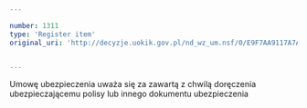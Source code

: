```yaml
---

number: 1311
type: 'Register item'
original_uri: 'http://decyzje.uokik.gov.pl/nd_wz_um.nsf/0/E9F7AA9117A7A758C12573DE0040A036?OpenDocument'


---
```


Umowę ubezpieczenia uważa się za zawartą z chwilą doręczenia ubezpieczającemu polisy lub innego dokumentu ubezpieczenia
